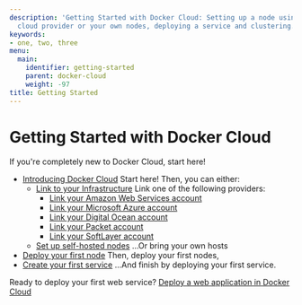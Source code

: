 ```yaml
---
description: 'Getting Started with Docker Cloud: Setting up a node using a hosted
  cloud provider or your own nodes, deploying a service and clustering.'
keywords:
- one, two, three
menu:
  main:
    identifier: getting-started
    parent: docker-cloud
    weight: -97
title: Getting Started
---
```


# Getting Started with Docker Cloud

If you're completely new to Docker Cloud, start here!

* [Introducing Docker Cloud](intro_cloud.md) Start here! Then, you can either:
  * [Link to your Infrastructure](connect-infra.md) Link one of the following providers:
      * [Link your Amazon Web Services account](../infrastructure/link-aws.md)
      * [Link your Microsoft Azure account](../infrastructure/link-azure.md)
      * [Link your Digital Ocean account](../infrastructure/link-do.md)
      * [Link your Packet account](../infrastructure/link-packet.md)
      * [Link your SoftLayer account](../infrastructure/link-softlayer.md)
  * [Set up self-hosted nodes](../infrastructure/byoh.md) ...Or bring your own hosts
* [Deploy your first node](your_first_node.md)  Then, deploy your first nodes,
* [Create your first service](your_first_service.md)  ...And finish by deploying your first service.

Ready to deploy your first web service? [Deploy a web application in Docker Cloud](deploy-app/index.md)

